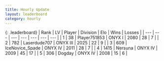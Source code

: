 ```yaml
---
title: Hourly Update
layout: leaderboard
category: hourly
---
```


{: .leaderboard}
| Rank | LV | Player | Division | Elo | Wins | Losses |
| --- | --- | --- | --- | --- | --- | --- |
| <span data-change="0">1</span> | 38 | <span title="ID: 751853">Player751853</span> | ONYX I | <span data-change="0">2080</span> | <span data-change="0">28</span> | <span data-change="0">7</span> |
| <span data-change="0">2</span> | 782 | <span title="ID: 372321">Laserdude707</span> | ONYX III | <span data-change="0">2025</span> | <span data-change="0">22</span> | <span data-change="0">9</span> |
| <span data-change="0">3</span> | 609 | <span title="ID: 597289">IceNovice_Spade</span> | ONYX IV | <span data-change="0">2011</span> | <span data-change="0">28</span> | <span data-change="0">7</span> |
| <span data-change="0">4</span> | 1415 | <span title="ID: 359097">Nersuna</span> | ONYX IV | <span data-change="0">2009</span> | <span data-change="0">45</span> | <span data-change="0">17</span> |
| <span data-change="0">5</span> | 306 | <span title="ID: 649259">Dogday</span> | ONYX IV | <span data-change="0">2008</span> | <span data-change="0">15</span> | <span data-change="0">6</span> |